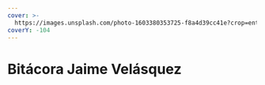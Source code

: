 ```yaml
---
cover: >-
  https://images.unsplash.com/photo-1603380353725-f8a4d39cc41e?crop=entropy&cs=srgb&fm=jpg&ixid=M3wxOTcwMjR8MHwxfHNlYXJjaHwxfHwzZCUyMHByaW50fGVufDB8fHx8MTcwODk1Njk4Mnww&ixlib=rb-4.0.3&q=85
coverY: -104
---
```


# Bitácora Jaime Velásquez

